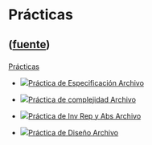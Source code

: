 # Prácticas
([fuente](https://campus.exactas.uba.ar/course/view.php?id=990&section=8))
---
###
[Prácticas](https://campus.exactas.uba.ar/course/view.php?id=990&section=8)

  - [![ ](https://campus.exactas.uba.ar/theme/image.php/aardvark/core/1524752928/f/pdf-24)Práctica de Especificación Archivo](https://campus.exactas.uba.ar/mod/resource/view.php?id=53272)

  - [![ ](https://campus.exactas.uba.ar/theme/image.php/aardvark/core/1524752928/f/pdf-24)Práctica de complejidad Archivo](https://campus.exactas.uba.ar/mod/resource/view.php?id=53273)

  - [![ ](https://campus.exactas.uba.ar/theme/image.php/aardvark/core/1524752928/f/pdf-24)Práctica de Inv Rep y Abs Archivo](https://campus.exactas.uba.ar/mod/resource/view.php?id=53274)

  - [![ ](https://campus.exactas.uba.ar/theme/image.php/aardvark/core/1524752928/f/pdf-24)Práctica de Diseño Archivo](https://campus.exactas.uba.ar/mod/resource/view.php?id=53275)

